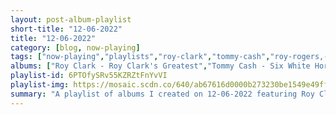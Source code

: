 ```yaml
---
layout: post-album-playlist
short-title: "12-06-2022"
title: "12-06-2022"
category: [blog, now-playing]
tags: ["now-playing","playlists","roy-clark","tommy-cash","roy-rogers,-dale-evans","the-mills-brothers","johnny-cash","johnny-cash,-the-tennessee-two","harry-belafonte","harry-belafonte"]
albums: ["Roy Clark - Roy Clark's Greatest","Tommy Cash - Six White Horses","Roy Rogers, Dale Evans - Great Songs of the Old West","The Mills Brothers - Paper Doll","Johnny Cash - Blood, Sweat And Tears","Johnny Cash, The Tennessee Two - All Aboard the Blue Train","Harry Belafonte - Jump Up Calypso","Harry Belafonte - Calypso"]
playlist-id: 6PTOfySRv55KZRZtFnYvVI
playlist-img: https://mosaic.scdn.co/640/ab67616d0000b273230be1549e49ff8cdd94120bab67616d0000b27360e17d6088d82e5cbbbcec7bab67616d0000b2737a6bd11244d45d5fe4255c2dab67616d0000b273bf1f094ae066a25e1b6249ab
summary: "A playlist of albums I created on 12-06-2022 featuring Roy Clark, Tommy Cash, Roy Rogers, Dale Evans, The Mills Brothers, Johnny Cash, Johnny Cash, The Tennessee Two, Harry Belafonte, and Harry Belafonte"
---
```


